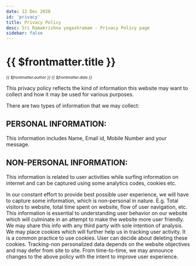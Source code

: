 ```yaml
---
date: 12 Dec 2020
id: 'privacy'
title: Privacy Policy
desc: Sri Ramakrishna yogashramam - Privacy Policy page
sidebar: false
---
```


# {{ $frontmatter.title }}
<i style="font-size: 0.75em;"> {{ $frontmatter.author }} {{ $frontmatter.date }} </i>

This privacy policy reflects the kind of information this website may want to collect and how it may be used for various purposes.

There are two types of information that we may collect:


## PERSONAL INFORMATION:

This information includes Name, Email id, Mobile Number and your message.

## NON-PERSONAL INFORMATION:

This information is related to user activities while surfing information on internet and can be captured using some analytics codes, cookies etc.

In our constant effort to provide best possible user experience, we will have to capture some information, which is non-personal in nature. E.g. Total visitors to website, total time spent on website, flow of user navigation, etc. This information is essential to understanding user behavior on our website which will culminate in an attempt to make the website more user friendly. We may share this info with any third party with sole intention of analysis. We may place cookies which will further help us in tracking user activity. It is a common practice to use cookies. User can decide about deleting these cookies. Tracking-non personalized data depends on the website objectives and may defer from site to site. From time-to-time, we may announce changes to the above policy with the intent to improve user experience.